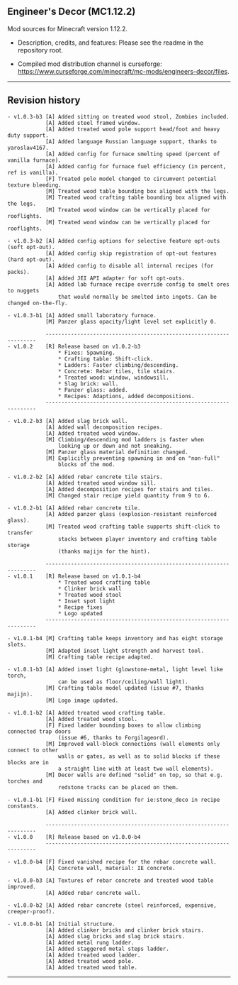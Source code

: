 
## Engineer's Decor (MC1.12.2)

Mod sources for Minecraft version 1.12.2.

- Description, credits, and features: Please see the readme in the repository root.

- Compiled mod distribution channel is curseforge: https://www.curseforge.com/minecraft/mc-mods/engineers-decor/files.

----
## Revision history

    - v1.0.3-b3 [A] Added sitting on treated wood stool, Zombies included.
                [A] Added steel framed window.
                [A] Added treated wood pole support head/foot and heavy duty support.
                [A] Added language Russian language support, thanks to yaroslav4167.
                [A] Added config for furnace smelting speed (percent of vanilla furnace).
                [A] Added config for furnace fuel efficiency (in percent, ref is vanilla).
                [F] Treated pole model changed to circumvent potential texture bleeding.
                [M] Treated wood table bounding box aligned with the legs.
                [M] Treated wood crafting table bounding box aligned with the legs.
                [M] Treated wood window can be vertically placed for rooflights.
                [M] Treated wood window can be vertically placed for rooflights.

    - v1.0.3-b2 [A] Added config options for selective feature opt-outs (soft opt-out).
                [A] Added config skip registration of opt-out features (hard opt-out).
                [A] Added config to disable all internal recipes (for packs).
                [A] Added JEI API adapter for soft opt-outs.
                [A] Added lab furnace recipe override config to smelt ores to nuggets
                    that would normally be smelted into ingots. Can be changed on-the-fly.

    - v1.0.3-b1 [A] Added small laboratory furnace.
                [M] Panzer glass opacity/light level set explicitly 0.

                -------------------------------------------------------------------
    - v1.0.2    [R] Release based on v1.0.2-b3
                    * Fixes: Spawning.
                    * Crafting table: Shift-click.
                    * Ladders: Faster climbing/descending.
                    * Concrete: Rebar tiles, tile stairs.
                    * Treated wood: window, windowsill.
                    * Slag brick: wall.
                    * Panzer glass: added.
                    * Recipes: Adaptions, added decompositions.
                -------------------------------------------------------------------

    - v1.0.2-b3 [A] Added slag brick wall.
                [A] Added wall decomposition recipes.
                [A] Added treated wood window.
                [M] Climbing/descending mod ladders is faster when
                    looking up or down and not sneaking.
                [M] Panzer glass material definition changed.
                [M] Explicitly preventing spawning in and on "non-full"
                    blocks of the mod.

    - v1.0.2-b2 [A] Added rebar concrete tile stairs.
                [A] Added treated wood window sill.
                [A] Added decomposition recipes for stairs and tiles.
                [M] Changed stair recipe yield quantity from 9 to 6.

    - v1.0.2-b1 [A] Added rebar concrete tile.
                [A] Added panzer glass (explosion-resistant reinforced glass).
                [M] Treated wood crafting table supports shift-click to transfer
                    stacks between player inventory and crafting table storage
                    (thanks majijn for the hint).

                -------------------------------------------------------------------
    - v1.0.1    [R] Release based on v1.0.1-b4
                    * Treated wood crafting table
                    * Clinker brick wall
                    * Treated wood stool
                    * Inset spot light
                    * Recipe fixes
                    * Logo updated
                -------------------------------------------------------------------

    - v1.0.1-b4 [M] Crafting table keeps inventory and has eight storage slots.
                [M] Adapted inset light strength and harvest tool.
                [M] Crafting table recipe adapted.

    - v1.0.1-b3 [A] Added inset light (glowstone-metal, light level like torch,
                    can be used as floor/ceiling/wall light).
                [M] Crafting table model updated (issue #7, thanks majijn).
                [M] Logo image updated.

    - v1.0.1-b2 [A] Added treated wood crafting table.
                [A] Added treated wood stool.
                [F] Fixed ladder bounding boxes to allow climbing connected trap doors
                    (issue #6, thanks to Forgilageord).
                [M] Improved wall-block connections (wall elements only connect to other
                    walls or gates, as well as to solid blocks if these blocks are in
                    a straight line with at least two wall elements).
                [M] Decor walls are defined "solid" on top, so that e.g. torches and
                    redstone tracks can be placed on them.

    - v1.0.1-b1 [F] Fixed missing condition for ie:stone_deco in recipe constants.
                [A] Added clinker brick wall.

                -------------------------------------------------------------------
    - v1.0.0    [R] Release based on v1.0.0-b4
                -------------------------------------------------------------------

    - v1.0.0-b4 [F] Fixed vanished recipe for the rebar concrete wall.
                [A] Concrete wall, material: IE concrete.

    - v1.0.0-b3 [A] Textures of rebar concrete and treated wood table improved.
                [A] Added rebar concrete wall.

    - v1.0.0-b2 [A] Added rebar concrete (steel reinforced, expensive, creeper-proof).

    - v1.0.0-b1 [A] Initial structure.
                [A] Added clinker bricks and clinker brick stairs.
                [A] Added slag bricks and slag brick stairs.
                [A] Added metal rung ladder.
                [A] Added staggered metal steps ladder.
                [A] Added treated wood ladder.
                [A] Added treated wood pole.
                [A] Added treated wood table.

----

